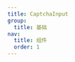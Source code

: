 ```yaml
---
title: CaptchaInput
group: 
  title: 基础
nav:
  title: 组件
  order: 1
---
```


<code src="./examples/CaptchaInput.tsx"></code>

<API id="CaptchaInput"></API>
